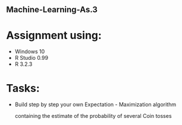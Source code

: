 ## Machine-Learning-As.3
# Assignment using: 
- Windows 10
- R Studio 0.99
- R 3.2.3

# Tasks:
- Build step by step your own Expectation - Maximization  algorithm 

  containing the estimate of the probability of several Coin tosses

